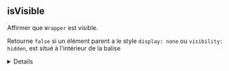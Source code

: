 ## isVisible

Affirmer que `Wrapper` est visible.

Retourne `false` si un élément parent a le style `display: none` ou `visibility: hidden`, est situé à l'intérieur de la balise <details> fermée ou possède un attribut caché.

Ceci peut être utilisé pour affirmer qu'un élément est caché par `v-show`.

- **Retours:** `{boolean}`

- **Exemple:**

```js
import { mount } from '@vue/test-utils'
import Foo from './Foo.vue'

const wrapper = mount(Foo)
expect(wrapper.isVisible()).toBe(true)
expect(wrapper.find('.is-not-visible').isVisible()).toBe(false)
```
